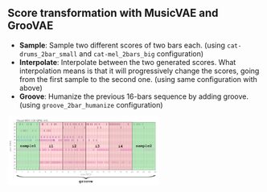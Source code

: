 ## Score transformation with MusicVAE and GrooVAE
- **Sample**: Sample two different scores of two bars each. (using `cat-drums_2bar_small` and `cat-mel_2bars_big` configuration)
- **Interpolate**: Interpolate between the two generated scores. What interpolation 
means is that it will progressively change the scores, going from the first sample to the second one. (using same configuration with above)
- **Groove**: Humanize the previous 16-bars sequence by adding groove. (using `groove_2bar_humanize` configuration)


<img src="../src/vae/vae-01.png" width=60% height="60%">
